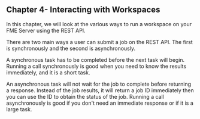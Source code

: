 ## Chapter 4- Interacting with Workspaces

In this chapter, we will look at the various ways to run a workspace on your FME Server using the REST API.   

There are two main ways a user can submit a job on the REST API. The first is synchronously and the second is asynchronously.

A synchronous task has to be completed before the next task will begin. Running a call synchronously is good when you need to know the results immediately, and it is a short task.

An asynchronous task will not wait for the job to complete before returning a response. Instead of the job results, it will return a job ID immediately then you can use the ID to obtain the status of the job. Running a call asynchronously is good if you don't need an immediate response or if it is a large task.
